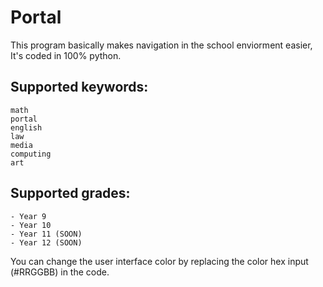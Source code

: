 # Portal

This program basically makes navigation in the school enviorment easier, It's coded in 100% python.

## Supported keywords:

```
math
portal
english
law
media
computing
art
```

## Supported grades:

```
- Year 9
- Year 10
- Year 11 (SOON)
- Year 12 (SOON)
```

You can change the user interface color by replacing the color hex input (#RRGGBB) in the code.
